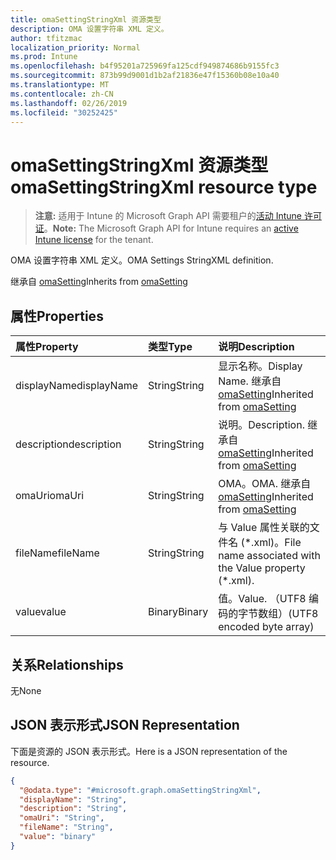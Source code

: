 ```yaml
---
title: omaSettingStringXml 资源类型
description: OMA 设置字符串 XML 定义。
author: tfitzmac
localization_priority: Normal
ms.prod: Intune
ms.openlocfilehash: b4f95201a725969fa125cdf949874686b9155fc3
ms.sourcegitcommit: 873b99d9001d1b2af21836e47f15360b08e10a40
ms.translationtype: MT
ms.contentlocale: zh-CN
ms.lasthandoff: 02/26/2019
ms.locfileid: "30252425"
---
```

# <a name="omasettingstringxml-resource-type"></a><span data-ttu-id="eeeb4-103">omaSettingStringXml 资源类型</span><span class="sxs-lookup"><span data-stu-id="eeeb4-103">omaSettingStringXml resource type</span></span>

> <span data-ttu-id="eeeb4-104">**注意:** 适用于 Intune 的 Microsoft Graph API 需要租户的[活动 Intune 许可证](https://go.microsoft.com/fwlink/?linkid=839381)。</span><span class="sxs-lookup"><span data-stu-id="eeeb4-104">**Note:** The Microsoft Graph API for Intune requires an [active Intune license](https://go.microsoft.com/fwlink/?linkid=839381) for the tenant.</span></span>

<span data-ttu-id="eeeb4-105">OMA 设置字符串 XML 定义。</span><span class="sxs-lookup"><span data-stu-id="eeeb4-105">OMA Settings StringXML definition.</span></span>


<span data-ttu-id="eeeb4-106">继承自 [omaSetting](../resources/intune-deviceconfig-omasetting.md)</span><span class="sxs-lookup"><span data-stu-id="eeeb4-106">Inherits from [omaSetting](../resources/intune-deviceconfig-omasetting.md)</span></span>

## <a name="properties"></a><span data-ttu-id="eeeb4-107">属性</span><span class="sxs-lookup"><span data-stu-id="eeeb4-107">Properties</span></span>
|<span data-ttu-id="eeeb4-108">属性</span><span class="sxs-lookup"><span data-stu-id="eeeb4-108">Property</span></span>|<span data-ttu-id="eeeb4-109">类型</span><span class="sxs-lookup"><span data-stu-id="eeeb4-109">Type</span></span>|<span data-ttu-id="eeeb4-110">说明</span><span class="sxs-lookup"><span data-stu-id="eeeb4-110">Description</span></span>|
|:---|:---|:---|
|<span data-ttu-id="eeeb4-111">displayName</span><span class="sxs-lookup"><span data-stu-id="eeeb4-111">displayName</span></span>|<span data-ttu-id="eeeb4-112">String</span><span class="sxs-lookup"><span data-stu-id="eeeb4-112">String</span></span>|<span data-ttu-id="eeeb4-113">显示名称。</span><span class="sxs-lookup"><span data-stu-id="eeeb4-113">Display Name.</span></span> <span data-ttu-id="eeeb4-114">继承自 [omaSetting](../resources/intune-deviceconfig-omasetting.md)</span><span class="sxs-lookup"><span data-stu-id="eeeb4-114">Inherited from [omaSetting](../resources/intune-deviceconfig-omasetting.md)</span></span>|
|<span data-ttu-id="eeeb4-115">description</span><span class="sxs-lookup"><span data-stu-id="eeeb4-115">description</span></span>|<span data-ttu-id="eeeb4-116">String</span><span class="sxs-lookup"><span data-stu-id="eeeb4-116">String</span></span>|<span data-ttu-id="eeeb4-117">说明。</span><span class="sxs-lookup"><span data-stu-id="eeeb4-117">Description.</span></span> <span data-ttu-id="eeeb4-118">继承自 [omaSetting](../resources/intune-deviceconfig-omasetting.md)</span><span class="sxs-lookup"><span data-stu-id="eeeb4-118">Inherited from [omaSetting](../resources/intune-deviceconfig-omasetting.md)</span></span>|
|<span data-ttu-id="eeeb4-119">omaUri</span><span class="sxs-lookup"><span data-stu-id="eeeb4-119">omaUri</span></span>|<span data-ttu-id="eeeb4-120">String</span><span class="sxs-lookup"><span data-stu-id="eeeb4-120">String</span></span>|<span data-ttu-id="eeeb4-121">OMA。</span><span class="sxs-lookup"><span data-stu-id="eeeb4-121">OMA.</span></span> <span data-ttu-id="eeeb4-122">继承自 [omaSetting](../resources/intune-deviceconfig-omasetting.md)</span><span class="sxs-lookup"><span data-stu-id="eeeb4-122">Inherited from [omaSetting](../resources/intune-deviceconfig-omasetting.md)</span></span>|
|<span data-ttu-id="eeeb4-123">fileName</span><span class="sxs-lookup"><span data-stu-id="eeeb4-123">fileName</span></span>|<span data-ttu-id="eeeb4-124">String</span><span class="sxs-lookup"><span data-stu-id="eeeb4-124">String</span></span>|<span data-ttu-id="eeeb4-125">与 Value 属性关联的文件名 (\*.xml)。</span><span class="sxs-lookup"><span data-stu-id="eeeb4-125">File name associated with the Value property (\*.xml).</span></span>|
|<span data-ttu-id="eeeb4-126">value</span><span class="sxs-lookup"><span data-stu-id="eeeb4-126">value</span></span>|<span data-ttu-id="eeeb4-127">Binary</span><span class="sxs-lookup"><span data-stu-id="eeeb4-127">Binary</span></span>|<span data-ttu-id="eeeb4-128">值。</span><span class="sxs-lookup"><span data-stu-id="eeeb4-128">Value.</span></span> <span data-ttu-id="eeeb4-129">（UTF8 编码的字节数组）</span><span class="sxs-lookup"><span data-stu-id="eeeb4-129">(UTF8 encoded byte array)</span></span>|

## <a name="relationships"></a><span data-ttu-id="eeeb4-130">关系</span><span class="sxs-lookup"><span data-stu-id="eeeb4-130">Relationships</span></span>
<span data-ttu-id="eeeb4-131">无</span><span class="sxs-lookup"><span data-stu-id="eeeb4-131">None</span></span>

## <a name="json-representation"></a><span data-ttu-id="eeeb4-132">JSON 表示形式</span><span class="sxs-lookup"><span data-stu-id="eeeb4-132">JSON Representation</span></span>
<span data-ttu-id="eeeb4-133">下面是资源的 JSON 表示形式。</span><span class="sxs-lookup"><span data-stu-id="eeeb4-133">Here is a JSON representation of the resource.</span></span>
<!-- {
  "blockType": "resource",
  "@odata.type": "microsoft.graph.omaSettingStringXml"
}
-->
``` json
{
  "@odata.type": "#microsoft.graph.omaSettingStringXml",
  "displayName": "String",
  "description": "String",
  "omaUri": "String",
  "fileName": "String",
  "value": "binary"
}
```




